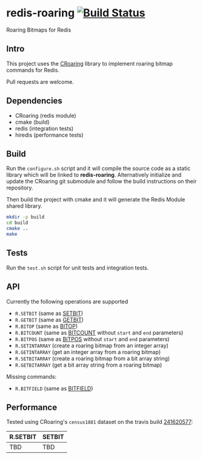 redis-roaring [![Build Status](https://travis-ci.org/aviggiano/redis-roaring.svg?branch=master)](https://travis-ci.org/aviggiano/redis-roaring)
===========
Roaring Bitmaps for Redis

## Intro

This project uses the [CRoaring](https://github.com/RoaringBitmap/CRoaring) library to implement roaring bitmap commands for Redis.

Pull requests are welcome.

## Dependencies

- CRoaring (redis module)
- cmake (build)
- redis (integration tests)
- hiredis (performance tests)

## Build

Run the `configure.sh` script and it will compile the source code as a static library which will be linked to **redis-roaring**. Alternatively initialize and update the CRoaring git submodule and follow the build instructions on their repository.

Then build the project with cmake and it will generate the Redis Module shared library.

```bash
mkdir -p build
cd build
cmake ..
make
```

## Tests

Run the `test.sh` script for unit tests and integration tests.

## API

Currently the following operations are supported

- `R.SETBIT` (same as [SETBIT](https://redis.io/commands/setbit))
- `R.GETBIT` (same as [GETBIT](https://redis.io/commands/getbit))
- `R.BITOP` (same as [BITOP](https://redis.io/commands/bitop))
- `R.BITCOUNT` (same as [BITCOUNT](https://redis.io/commands/bitcount) without `start` and `end` parameters)
- `R.BITPOS` (same as [BITPOS](https://redis.io/commands/bitpos) without `start` and `end` parameters)
- `R.SETINTARRAY` (create a roaring bitmap from an integer array)
- `R.GETINTARRAY` (get an integer array from a roaring bitmap)
- `R.SETBITARRAY` (create a roaring bitmap from a bit array string)
- `R.GETBITARRAY` (get a bit array string from a roaring bitmap)

Missing commands:

- `R.BITFIELD` (same as [BITFIELD](https://redis.io/commands/bitfield))

## Performance
Tested using CRoaring's `census1881` dataset on the travis build [241620577](https://travis-ci.org/aviggiano/redis-roaring/builds/241620577):

| R.SETBIT | SETBIT |
| -------- | ------ |
| TBD      | TBD    |
